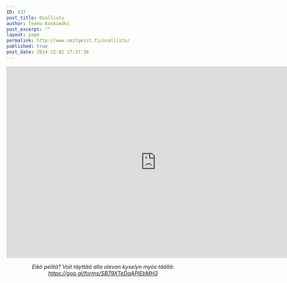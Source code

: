 ```yaml
---
ID: 437
post_title: Osallistu
author: Teemu Koskimäki
post_excerpt: ""
layout: page
permalink: http://www.zeitgeist.fi/osallistu/
published: true
post_date: 2014-12-02 17:37:36
---
```

<iframe src="https://docs.google.com/forms/d/e/1FAIpQLSciXSSCWWCXGWIACHJe2TmJF8kVQf6Dy8hP32tuUZZHghShjA/viewform?embedded=true" width="780" height="500" frameborder="0" marginwidth="0" marginheight="0">Loading...</iframe>
<p style="text-align: center;"><em>Eikö pelitä? Voit täyttää alla olevan kyselyn myös täällä: <a href="https://goo.gl/forms/SB79XTeDaAPlEbMH3" target="_blank">https://goo.gl/forms/SB79XTeDaAPlEbMH3</a></em></p>